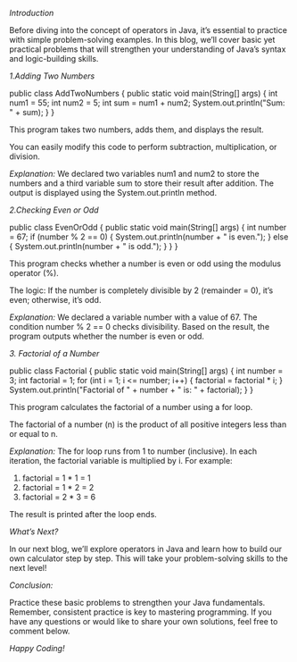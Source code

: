 *Introduction*

Before diving into the concept of operators in Java, it’s essential to practice with simple problem-solving examples. In this blog, we’ll cover basic yet practical problems that will strengthen your understanding of Java’s syntax and logic-building skills.

*1.Adding Two Numbers*

public class AddTwoNumbers {
    public static void main(String[] args) {
        int num1 = 55;
        int num2 = 5;
        int sum = num1 + num2;
        System.out.println("Sum: " + sum);
    }
}

This program takes two numbers, adds them, and displays the result.

You can easily modify this code to perform subtraction, multiplication, or division.


*Explanation:*
We declared two variables num1 and num2 to store the numbers and a third variable sum to store their result after addition. The output is displayed using the System.out.println method.


*2.Checking Even or Odd*

public class EvenOrOdd {
    public static void main(String[] args) {
        int number = 67;
        if (number % 2 == 0) {
            System.out.println(number + " is even.");
        } else {
            System.out.println(number + " is odd.");
        }
    }
}

This program checks whether a number is even or odd using the modulus operator (%).

The logic: If the number is completely divisible by 2 (remainder = 0), it’s even; otherwise, it’s odd.


*Explanation:*
We declared a variable number with a value of 67. The condition number % 2 == 0 checks divisibility. Based on the result, the program outputs whether the number is even or odd.


*3. Factorial of a Number*

public class Factorial {
    public static void main(String[] args) {
        int number = 3;
        int factorial = 1;
        for (int i = 1; i <= number; i++) {
            factorial = factorial * i;
        }
        System.out.println("Factorial of " + number + " is: " + factorial);
    }
}

This program calculates the factorial of a number using a for loop.

The factorial of a number (n) is the product of all positive integers less than or equal to n.


*Explanation:*
The for loop runs from 1 to number (inclusive). In each iteration, the factorial variable is multiplied by i. For example:

1. factorial = 1 * 1 = 1
2. factorial = 1 * 2 = 2
3. factorial = 2 * 3 = 6



The result is printed after the loop ends.


*What’s Next?*

In our next blog, we’ll explore operators in Java and learn how to build our own calculator step by step. This will take your problem-solving skills to the next level!


*Conclusion:*

Practice these basic problems to strengthen your Java fundamentals. Remember, consistent practice is key to mastering programming. If you have any questions or would like to share your own solutions, feel free to comment below.

*Happy Coding!*
